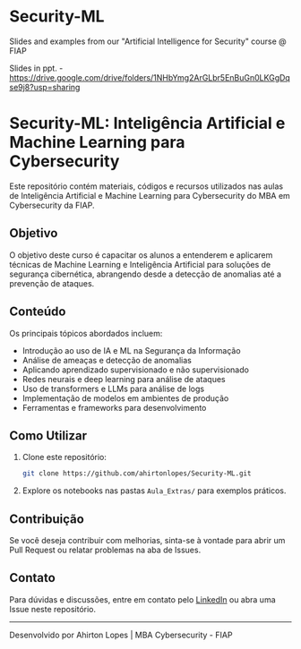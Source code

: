 # Security-ML
Slides and examples from our "Artificial Intelligence for Security" course @ FIAP 

Slides in ppt. - https://drive.google.com/drive/folders/1NHbYmg2ArGLbr5EnBuGn0LKGgDqse9j8?usp=sharing

# Security-ML: Inteligência Artificial e Machine Learning para Cybersecurity

Este repositório contém materiais, códigos e recursos utilizados nas aulas de Inteligência Artificial e Machine Learning para Cybersecurity do MBA em Cybersecurity da FIAP.

## Objetivo
O objetivo deste curso é capacitar os alunos a entenderem e aplicarem técnicas de Machine Learning e Inteligência Artificial para soluções de segurança cibernética, abrangendo desde a detecção de anomalias até a prevenção de ataques.

## Conteúdo
Os principais tópicos abordados incluem:

- Introdução ao uso de IA e ML na Segurança da Informação
- Análise de ameaças e detecção de anomalias
- Aplicando aprendizado supervisionado e não supervisionado
- Redes neurais e deep learning para análise de ataques
- Uso de transformers e LLMs para análise de logs
- Implementação de modelos em ambientes de produção
- Ferramentas e frameworks para desenvolvimento

## Como Utilizar

1. Clone este repositório:
   ```bash
   git clone https://github.com/ahirtonlopes/Security-ML.git
   ```

2. Explore os notebooks nas pastas `Aula_Extras/` para exemplos práticos.

## Contribuição
Se você deseja contribuir com melhorias, sinta-se à vontade para abrir um Pull Request ou relatar problemas na aba de Issues.

## Contato
Para dúvidas e discussões, entre em contato pelo [LinkedIn](https://www.linkedin.com/in/ahirtonlopes/) ou abra uma Issue neste repositório.

---

Desenvolvido por Ahirton Lopes | MBA Cybersecurity - FIAP
